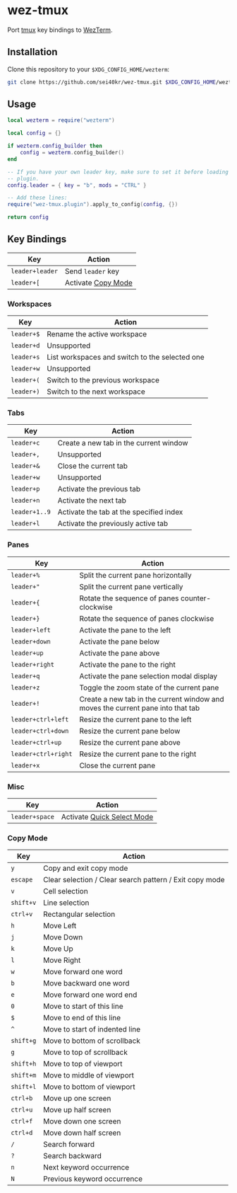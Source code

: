 # wez-tmux

Port [tmux](https://github.com/tmux/tmux) key bindings to [WezTerm](https://wezfurlong.org/wezterm).

## Installation

Clone this repository to your `$XDG_CONFIG_HOME/wezterm`:

```sh
git clone https://github.com/sei40kr/wez-tmux.git $XDG_CONFIG_HOME/wezterm
```

## Usage

```lua
local wezterm = require("wezterm")

local config = {}

if wezterm.config_builder then
    config = wezterm.config_builder()
end

-- If you have your own leader key, make sure to set it before loading this
-- plugin.
config.leader = { key = "b", mods = "CTRL" }

-- Add these lines:
require("wez-tmux.plugin").apply_to_config(config, {})

return config
```

## Key Bindings

| Key             | Action                                                             |
| --------------- | ------------------------------------------------------------------ |
| `leader+leader` | Send `leader` key                                                  |
| `leader+[`      | Activate [Copy Mode](https://wezfurlong.org/wezterm/copymode.html) |

### Workspaces

| Key        | Action                                         |
| ---------- | ---------------------------------------------- |
| `leader+$` | Rename the active workspace                    |
| `leader+d` | Unsupported                                    |
| `leader+s` | List workspaces and switch to the selected one |
| `leader+w` | Unsupported                                    |
| `leader+(` | Switch to the previous workspace               |
| `leader+)` | Switch to the next workspace                   |

### Tabs

| Key           | Action                                  |
| ------------- | --------------------------------------- |
| `leader+c`    | Create a new tab in the current window  |
| `leader+,`    | Unsupported                             |
| `leader+&`    | Close the current tab                   |
| `leader+w`    | Unsupported                             |
| `leader+p`    | Activate the previous tab               |
| `leader+n`    | Activate the next tab                   |
| `leader+1..9` | Activate the tab at the specified index |
| `leader+l`    | Activate the previously active tab      |

### Panes

| Key                 | Action                                                                          |
| ------------------- | ------------------------------------------------------------------------------- |
| `leader+%`          | Split the current pane horizontally                                             |
| `leader+"`          | Split the current pane vertically                                               |
| `leader+{`          | Rotate the sequence of panes counter-clockwise                                  |
| `leader+}`          | Rotate the sequence of panes clockwise                                          |
| `leader+left`       | Activate the pane to the left                                                   |
| `leader+down`       | Activate the pane below                                                         |
| `leader+up`         | Activate the pane above                                                         |
| `leader+right`      | Activate the pane to the right                                                  |
| `leader+q`          | Activate the pane selection modal display                                       |
| `leader+z`          | Toggle the zoom state of the current pane                                       |
| `leader+!`          | Create a new tab in the current window and moves the current pane into that tab |
| `leader+ctrl+left`  | Resize the current pane to the left                                             |
| `leader+ctrl+down`  | Resize the current pane below                                                   |
| `leader+ctrl+up`    | Resize the current pane above                                                   |
| `leader+ctrl+right` | Resize the current pane to the right                                            |
| `leader+x`          | Close the current pane                                                          |

### Misc

| Key            | Action                                                                        |
| -------------- | ----------------------------------------------------------------------------- |
| `leader+space` | Activate [Quick Select Mode](https://wezfurlong.org/wezterm/quickselect.html) |

### Copy Mode

| Key       | Action                                                  |
| --------- | ------------------------------------------------------- |
| `y`       | Copy and exit copy mode                                 |
| `escape`  | Clear selection / Clear search pattern / Exit copy mode |
| `v`       | Cell selection                                          |
| `shift+v` | Line selection                                          |
| `ctrl+v`  | Rectangular selection                                   |
| `h`       | Move Left                                               |
| `j`       | Move Down                                               |
| `k`       | Move Up                                                 |
| `l`       | Move Right                                              |
| `w`       | Move forward one word                                   |
| `b`       | Move backward one word                                  |
| `e`       | Move forward one word end                               |
| `0`       | Move to start of this line                              |
| `$`       | Move to end of this line                                |
| `^`       | Move to start of indented line                          |
| `shift+g` | Move to bottom of scrollback                            |
| `g`       | Move to top of scrollback                               |
| `shift+h` | Move to top of viewport                                 |
| `shift+m` | Move to middle of viewport                              |
| `shift+l` | Move to bottom of viewport                              |
| `ctrl+b`  | Move up one screen                                      |
| `ctrl+u`  | Move up half screen                                     |
| `ctrl+f`  | Move down one screen                                    |
| `ctrl+d`  | Move down half screen                                   |
| `/`       | Search forward                                          |
| `?`       | Search backward                                         |
| `n`       | Next keyword occurrence                                 |
| `N`       | Previous keyword occurrence                             |
